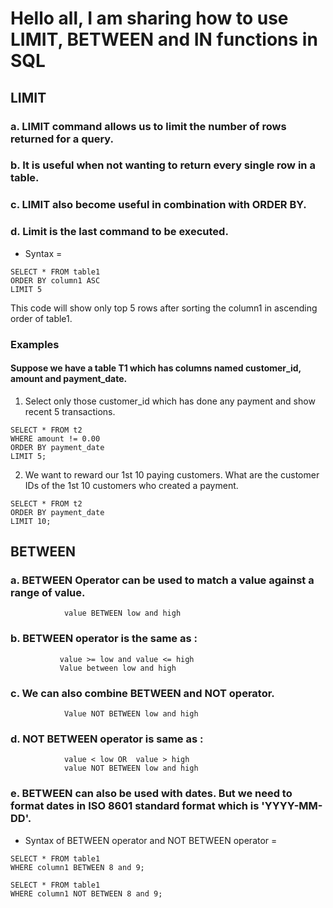 # Hello all, I am sharing how to use LIMIT, BETWEEN and IN functions in SQL  

## LIMIT  
### a. LIMIT command allows us to limit the number of rows returned for a query.  
### b. It is useful when not wanting to return every single row in a table. 
### c. LIMIT also become useful in combination with ORDER BY.  
### d. Limit is the last command to be executed.  

* Syntax =  
```
SELECT * FROM table1
ORDER BY column1 ASC
LIMIT 5
```  
This code will show only top 5 rows after sorting the column1 in ascending order of table1.  

### Examples  

#### Suppose we have a table T1 which has columns named customer_id, amount and payment_date. 

1. Select only those customer_id which has done any payment and show recent 5 transactions.
```
SELECT * FROM t2
WHERE amount != 0.00
ORDER BY payment_date
LIMIT 5;
```  

2. We want to reward our 1st 10 paying customers. What are the customer IDs of the 1st 10 customers who created a payment.   
```
SELECT * FROM t2
ORDER BY payment_date
LIMIT 10;
```  

## BETWEEN  
### a. BETWEEN Operator can be used to match a value against a range of value.  
                value BETWEEN low and high
### b. BETWEEN operator is the same as :
               value >= low and value <= high  
               Value between low and high
### c. We can also combine BETWEEN and NOT operator.  
                Value NOT BETWEEN low and high  
### d. NOT BETWEEN operator is same as :
                value < low OR  value > high
                value NOT BETWEEN low and high

### e. BETWEEN can also be used with dates. But we need to format dates in ISO 8601 standard format which is 'YYYY-MM-DD'.

* Syntax of BETWEEN operator and NOT BETWEEN operator =
```
SELECT * FROM table1
WHERE column1 BETWEEN 8 and 9;
```  
```
SELECT * FROM table1
WHERE column1 NOT BETWEEN 8 and 9;
```
